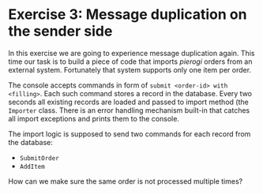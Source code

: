 # Exercise 3: Message duplication on the sender side

In this exercise we are going to experience message duplication again. This time our task is to build a piece of code that imports *pierogi* orders from an external system. Fortunately that system supports only one item per order.

The console accepts commands in form of `submit <order-id> with <filling>`. Each such command stores a record in the database. Every two seconds all existing records are loaded and passed to import method (the `Importer` class. There is an error handling mechanism built-in that catches all import exceptions and prints them to the console.

The import logic is supposed to send two commands for each record from the database:
 - `SubmitOrder`
 - `AddItem`

How can we make sure the same order is not processed multiple times?